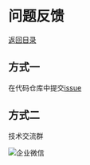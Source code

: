 # 问题反馈

[返回目录](README.md)

## 方式一

在代码仓库中提交[issue](https://github.com/vera-byte/vgo/issues)

## 方式二

技术交流群

![企业微信](https://cool-js.com/wechat.png)
